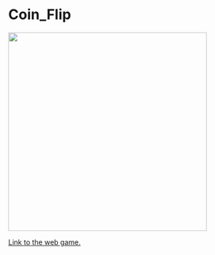 # Coin_Flip
<img src="https://www.spencertom.com/wp-content/uploads/2013/08/The-Coin-Flip.jpg" width=400>

[Link to the web game.](https://nikitabelii.github.io/Coin_Flip/Code.html)
